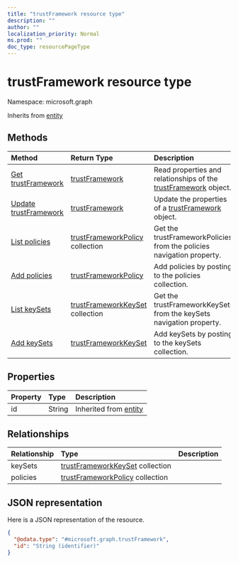```yaml
---
title: "trustFramework resource type"
description: ""
author: ""
localization_priority: Normal
ms.prod: ""
doc_type: resourcePageType
---
```


# trustFramework resource type


Namespace: microsoft.graph




Inherits from [entity](../resources/entity.md)

## Methods
|Method|Return Type|Description|
|:---|:---|:---|
|[Get trustFramework](../api/trustframework-get.md)|[trustFramework](../resources/trustframework.md)|Read properties and relationships of the [trustFramework](../resources/trustframework.md) object.|
|[Update trustFramework](../api/trustframework-update.md)|[trustFramework](../resources/trustframework.md)|Update the properties of a [trustFramework](../resources/trustframework.md) object.|
|[List policies](../api/trustframework-list-policies.md)|[trustFrameworkPolicy](../resources/trustframeworkpolicy.md) collection|Get the trustFrameworkPolicies from the policies navigation property.|
|[Add policies](../api/trustframework-post-policies.md)|[trustFrameworkPolicy](../resources/trustframeworkpolicy.md)|Add policies by posting to the policies collection.|
|[List keySets](../api/trustframework-list-keysets.md)|[trustFrameworkKeySet](../resources/trustframeworkkeyset.md) collection|Get the trustFrameworkKeySets from the keySets navigation property.|
|[Add keySets](../api/trustframework-post-keysets.md)|[trustFrameworkKeySet](../resources/trustframeworkkeyset.md)|Add keySets by posting to the keySets collection.|

## Properties
|Property|Type|Description|
|:---|:---|:---|
|id|String| Inherited from [entity](../resources/entity.md)|

## Relationships
|Relationship|Type|Description|
|:---|:---|:---|
|keySets|[trustFrameworkKeySet](../resources/trustframeworkkeyset.md) collection||
|policies|[trustFrameworkPolicy](../resources/trustframeworkpolicy.md) collection||

## JSON representation
Here is a JSON representation of the resource.
<!-- {
  "blockType": "resource",
  "keyProperty": "id",
  "@odata.type": "microsoft.graph.trustFramework",
  "baseType": "microsoft.graph.entity",
  "openType": false
}
-->
``` json
{
  "@odata.type": "#microsoft.graph.trustFramework",
  "id": "String (identifier)"
}
```

